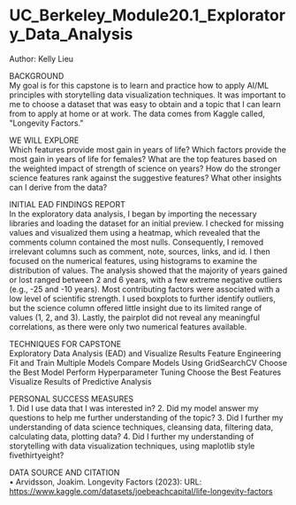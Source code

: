 # UC_Berkeley_Module20.1_Exploratory_Data_Analysis
Author: Kelly Lieu <br/>

BACKGROUND <br/>
My goal is for this capstone is to learn and practice how to apply AI/ML principles with storytelling data visualization techniques. It was important to me to choose a dataset that was easy to obtain and a topic that I can learn from to apply at home or at work. The data comes from Kaggle called, "Longevity Factors." 

WE WILL EXPLORE <br/>
Which features provide most gain in years of life?
Which factors provide the most gain in years of life for females?
What are the top features based on the weighted impact of strength of science on years?
How do the stronger science features rank against the suggestive features?
What other insights can I derive from the data?

INITIAL EAD FINDINGS REPORT <br/>
In the exploratory data analysis, I began by importing the necessary libraries and loading the dataset for an initial preview. I checked for missing values and visualized them using a heatmap, which revealed that the comments column contained the most nulls. Consequently, I removed irrelevant columns such as comment, note, sources, links, and id. I then focused on the numerical features, using histograms to examine the distribution of values. The analysis showed that the majority of years gained or lost ranged between 2 and 6 years, with a few extreme negative outliers (e.g., -25 and -10 years). Most contributing factors were associated with a low level of scientific strength. I used boxplots to further identify outliers, but the science column offered little insight due to its limited range of values (1, 2, and 3). Lastly, the pairplot did not reveal any meaningful correlations, as there were only two numerical features available.


TECHNIQUES FOR CAPSTONE <br/>
Exploratory Data Analysis (EAD) and Visualize Results
Feature Engineering
Fit and Train Multiple Models
Compare Models Using GridSearchCV
Choose the Best Model
Perform Hyperparameter Tuning
Choose the Best Features
Visualize Results of Predictive Analysis


PERSONAL SUCCESS MEASURES <br/>
	1. Did I use data that I was interested in?
	2. Did my model answer my questions to help me further understanding of the topic?
	3. Did I further my understanding of data science techniques, cleansing data, filtering data, calculating data, plotting data?
	4. Did I further my understanding of storytelling with data visualization techniques, using maplotlib style fivethirtyeight?

DATA SOURCE AND CITATION <br/>
• Arvidsson, Joakim. Longevity Factors (2023): URL: https://www.kaggle.com/datasets/joebeachcapital/life-longevity-factors